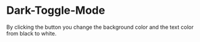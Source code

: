 # Dark-Toggle-Mode

By clicking the button you change the background color and the text color from black to white.
